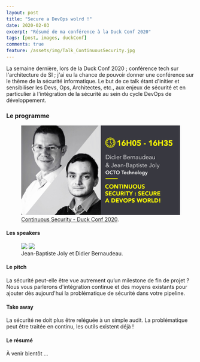 ```yaml
---
layout: post
title: "Secure a DevOps wolrd !"
date: 2020-02-03
excerpt: "Résumé de ma conférence à la Duck Conf 2020"
tags: [post, images, duckConf]
comments: true
feature: /assets/img/Talk_ContinuousSecurity.jpg
---
```


La semaine dernière, lors de la Duck Conf 2020 ; conférence tech sur l'architecture de SI ; j'ai eu la chance de pouvoir donner une conférence sur le thème de la sécurité informatique.
Le but de ce talk étant d'initier et sensibiliser les Devs, Ops, Architectes, etc., aux enjeux de sécurité et en particulier à l'intégration de la sécurité au sein du cycle DevOps de développement.

### Le programme

<figure>
<a href="https://www.laduckconf.com"><img src="https://github.com/Jebay/Jebay.github.io/blob/master/assets/img/Talk_ContinuousSecurity.jpg"></a><figcaption><a href="https://www.laduckconf.com/programme/" title="Continuous Security - Duck Conf 2020 ">Continuous Security - Duck Conf 2020</a>.</figcaption>
</figure>

#### Les speakers

<figure class="half">
    <a href="Jean-Baptiste JOLY"><img src="https://media-exp1.licdn.com/dms/image/C4D03AQGvuL-oclDuNA/profile-displayphoto-shrink_200_200/0?e=1586390400&v=beta&t=WF7RrjnCJGR1zcUOoXFFSwayafitifBeyelQqDFuRIo"></a>
    <a href="Didier Bernaudeau"><img src="https://media-exp1.licdn.com/dms/image/C4D03AQEzMteQ-W4mRw/profile-displayphoto-shrink_200_200/0?e=1586390400&v=beta&t=R0VOXqb31UXYQsGbVQTVrhGPMTG8noAU4q1DTP36eTE"></a>
    <figcaption>Jean-Baptiste Joly et Didier Bernaudeau.</figcaption>
</figure>

#### Le pitch

La sécurité peut-elle être vue autrement qu’un milestone de fin de projet ?
Nous vous parlerons d'intégration continue et des moyens existants pour ajouter dès aujourd'hui la problématique de sécurité dans votre pipeline.

#### Take away

La sécurité ne doit plus être reléguée à un simple audit. La problématique peut être traitée en continu, les outils existent déjà !

#### Le résumé

À venir bientôt ...

